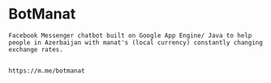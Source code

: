 # BotManat
    
    Facebook Messenger chatbot built on Google App Engine/ Java to help people in Azerbaijan with manat's (local currency) constantly changing exchange rates.
    

    https://m.me/botmanat